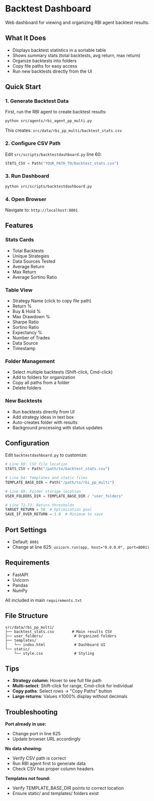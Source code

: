 # Backtest Dashboard

Web dashboard for viewing and organizing RBI agent backtest results.

## What It Does
- Displays backtest statistics in a sortable table
- Shows summary stats (total backtests, avg return, max return)
- Organize backtests into folders
- Copy file paths for easy access
- Run new backtests directly from the UI

## Quick Start

### 1. Generate Backtest Data
First, run the RBI agent to create backtest results:
```bash
python src/agents/rbi_agent_pp_multi.py
```

This creates: `src/data/rbi_pp_multi/backtest_stats.csv`

### 2. Configure CSV Path
Edit `src/scripts/backtestdashboard.py` line 60:
```python
STATS_CSV = Path("YOUR_PATH_TO/backtest_stats.csv")
```

### 3. Run Dashboard
```bash
python src/scripts/backtestdashboard.py
```

### 4. Open Browser
Navigate to: `http://localhost:8001`

## Features

### Stats Cards
- Total Backtests
- Unique Strategies
- Data Sources Tested
- Average Return
- Max Return
- Average Sortino Ratio

### Table View
- Strategy Name (click to copy file path)
- Return %
- Buy & Hold %
- Max Drawdown %
- Sharpe Ratio
- Sortino Ratio
- Expectancy %
- Number of Trades
- Data Source
- Timestamp

### Folder Management
- Select multiple backtests (Shift-click, Cmd-click)
- Add to folders for organization
- Copy all paths from a folder
- Delete folders

### New Backtests
- Run backtests directly from UI
- Add strategy ideas in text box
- Auto-creates folder with results
- Background processing with status updates

## Configuration

Edit `backtestdashboard.py` to customize:

```python
# Line 60: CSV file location
STATS_CSV = Path("/path/to/backtest_stats.csv")

# Line 64: Templates and static files
TEMPLATE_BASE_DIR = Path("/path/to/rbi_pp_multi")

# Line 69: Folder storage location
USER_FOLDERS_DIR = TEMPLATE_BASE_DIR / "user_folders"

# Line 72-73: Return thresholds
TARGET_RETURN = 50  # Optimization goal
SAVE_IF_OVER_RETURN = 1.0  # Minimum to save
```

## Port Settings
- Default: `8001`
- Change at line 625: `uvicorn.run(app, host="0.0.0.0", port=8001)`

## Requirements
- FastAPI
- Uvicorn
- Pandas
- NumPy

All included in main `requirements.txt`

## File Structure
```
src/data/rbi_pp_multi/
├── backtest_stats.csv        # Main results CSV
├── user_folders/              # Organized folders
├── templates/
│   └── index.html             # Dashboard UI
└── static/
    └── style.css              # Styling
```

## Tips
- **Strategy column**: Hover to see full file path
- **Multi-select**: Shift-click for range, Cmd-click for individual
- **Copy paths**: Select rows → "Copy Paths" button
- **Large returns**: Values ≥1000% display without decimals

## Troubleshooting

**Port already in use:**
- Change port in line 625
- Update browser URL accordingly

**No data showing:**
- Verify CSV path is correct
- Run RBI agent first to generate data
- Check CSV has proper column headers

**Templates not found:**
- Verify TEMPLATE_BASE_DIR points to correct location
- Ensure static/ and templates/ folders exist
